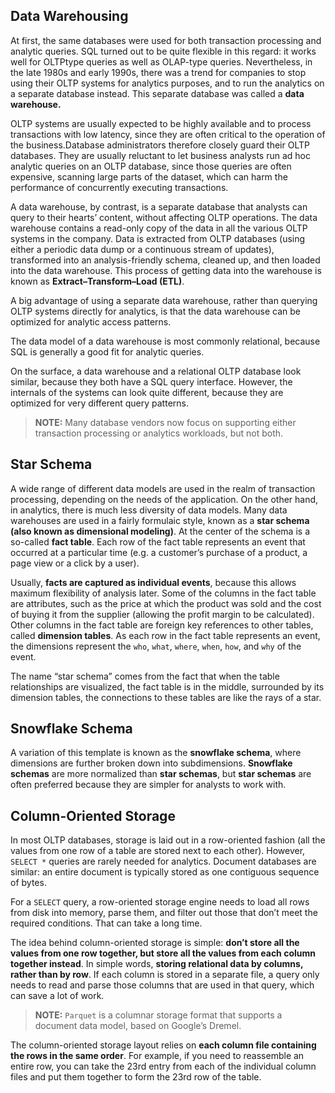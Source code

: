 ## Data Warehousing

At first, the same databases were used for both transaction processing and analytic queries. SQL turned out to be quite flexible in this regard: it works well for OLTPtype queries as well as OLAP-type queries. Nevertheless, in the late 1980s and early 1990s, there was a trend for companies to stop using their OLTP systems for analytics purposes, and to run the analytics on a separate database instead. This separate database was called a **data warehouse.**

OLTP systems are usually expected to be highly available and to process transactions with low latency, since they are often critical to the operation of the business.Database administrators therefore closely guard their OLTP databases. They are usually reluctant to let business analysts run ad hoc analytic queries on an OLTP database, since those queries are often expensive, scanning large parts of the dataset, which can harm the performance of concurrently executing transactions.

A data warehouse, by contrast, is a separate database that analysts can query to their hearts’ content, without affecting OLTP operations. The data warehouse contains a read-only copy of the data in all the various OLTP systems in the company. Data is extracted from OLTP databases (using either a periodic data dump or a continuous stream of updates), transformed into an analysis-friendly schema, cleaned up, and then loaded into the data warehouse. This process of getting data into the warehouse is known as **Extract–Transform–Load (ETL)**.

A big advantage of using a separate data warehouse, rather than querying OLTP systems directly for analytics, is that the data warehouse can be optimized for analytic access patterns.

The data model of a data warehouse is most commonly relational, because SQL is generally a good fit for analytic queries.

On the surface, a data warehouse and a relational OLTP database look similar, because they both have a SQL query interface. However, the internals of the systems can look quite different, because they are optimized for very different query patterns.

> **NOTE:** Many database vendors now focus on supporting either transaction processing or analytics workloads, but not both.

## Star Schema

A wide range of different data models are used in the realm of transaction processing, depending on the needs of the application. On the other hand, in analytics, there is much less diversity of data models. Many data warehouses are used in a fairly formulaic style, known as a **star schema (also known as dimensional modeling)**. At the center of the schema is a so-called **fact table**. Each row of the fact table represents an event that occurred at a particular time (e.g. a customer’s purchase of a product, a page view or a click by a user).

Usually, **facts are captured as individual events**, because this allows maximum flexibility of analysis later. Some of the columns in the fact table are attributes, such as the price at which the product was sold and the cost of buying it from the supplier (allowing the profit margin to be calculated). Other columns in the fact table are foreign key references to other tables, called **dimension tables**. As each row in the fact table represents an event, the dimensions represent the `who`, `what`, `where`, `when`, `how`, and `why` of the event.

The name “star schema” comes from the fact that when the table relationships are visualized, the fact table is in the middle, surrounded by its dimension tables, the connections to these tables are like the rays of a star.

## Snowflake Schema

A variation of this template is known as the **snowflake schema**, where dimensions are further broken down into subdimensions. **Snowflake schemas** are more normalized than **star schemas**, but **star schemas** are often preferred because they are simpler for analysts to work with.

## Column-Oriented Storage

In most OLTP databases, storage is laid out in a row-oriented fashion (all the values from one row of a table are stored next to each other). However, `SELECT *` queries are rarely needed for analytics. Document databases are similar: an entire document is typically stored as one contiguous sequence of bytes.

For a `SELECT` query, a row-oriented storage engine needs to load all rows from disk into memory, parse them, and filter out those that don’t meet the required conditions. That can take a long time.

The idea behind column-oriented storage is simple: **don’t store all the values from one row together, but store all the values from each column together instead**. In simple words, **storing relational data by columns, rather than by row**. If each column is stored in a separate file, a query only needs to read and parse those columns that are used in that query, which can save a lot of work.

> **NOTE:** `Parquet` is a columnar storage format that supports a document data model, based on Google’s Dremel.

The column-oriented storage layout relies on **each column file containing the rows in the same order**. For example, if you need to reassemble an entire row, you can take the 23rd entry from each of the individual column files and put them together to form the 23rd row of the table.
